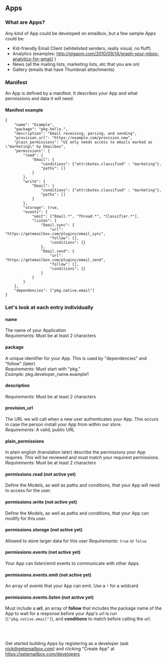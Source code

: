 ## Apps  

### What are Apps? 
Any kind of App could be developed on emailbox, but a few sample Apps could be: 
- Kid-friendly Email Client (whitelisted senders, really visual, no fluff)  
- Analytics (examples: http://gigaom.com/2010/09/14/graph-your-inbox-analytics-for-gmail/ )  
- News (all the mailing lists, marketing lists, etc that you are on)  
- Gallery (emails that have Thumbnail attachments)  


### Manifest

An App is defined by a manifest. It describes your App and what permissions and data it will need.

#### Manifest example  
    
    {
        "name": "Example",
        "package": "pkg.hello.",
        "description": "Email receiving, parsing, and sending",
        "provision_url": "https://example.com/provision_new",
        "plain_permissions": "UI only needs access to emails marked as \"marketing\" by Emailbox",
        "permissions": {
            "read": {
                "Email": {
                    "conditions": {"attributes.classified" : "marketing"},
                    "paths": []
                }
            },
            "write": {
                "Email": {
                    "conditions": {"attributes.classified" : "marketing"},
                    "paths": []
                }
            },
            "storage": true,
            "events": {
                "emit": ["Email.*", "Thread.*", "Classifier.*"],
                "listen": {
                    "Email.sync": {
                        "url": "https://getemailbox.com/plugins/email_sync",
                        "follow": [],
                        "conditions": {}
                    },
                    "Email.send": {
                        "url": "https://getemailbox.com/plugins/email_send",
                        "follow": [],
                        "conditions": {}
                    }
                }
            }
        },
        "dependencies": ["pkg.native.email"]
    }

### Let's look at each entry individually

#### name  
The name of your Application  
_Requirements:_ Must be at least 2 characters

#### package  
A unique identifier for your App. This is used by "dependencies" and "follow" (later)  
_Requirements:_ Must start with "pkg."  
_Example:_ pkg.developer_name.example1

#### description  
_Requirements:_ Must be at least 2 characters 

#### provision_url  
The URL we will call when a new user authenticates your App. This occurs in case the person install your App from within our store.  
_Requirements:_ A valid, public URL  

#### plain_permissions  
In plain english (translation later) describe the permissions your App requires. This will be reviewed and must match your requirest permissions.  
_Requirements:_ Must be at least 2 characters 

#### permissions.read (not active yet) 
Define the Models, as well as paths and conditions, that your App will need to access for the user. 

#### permissions.write (not active yet) 
Define the Models, as well as paths and conditions, that your App can modify for this user. 

#### permissions.storage (not active yet)  
Allowed to store larger data for this user
_Requirements:_ `true` or `false`

#### permissions.events (not active yet)  
Your App can listen/emit events to communicate with other Apps.  

#### permissions.events.emit  (not active yet)   
An array of events that your App can emit. Use a `*` for a wildcard

#### permissions.events.listen  (not active yet)   
Must include a **url**, an array of **follow** that includes the package name of the App to wait for a response before your App's url is run (`["pkg.native.email"]`), and **conditions** to match before calling the url. 

<br />
<br />

Get started building Apps by registering as a developer (ask nick@getemailbox.com) and clicking "Create App" at https://getemailbox.com/developers 








